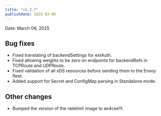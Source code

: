 ```yaml
---
title: "v1.2.7"
publishdate: 2025-03-06
---
```


Date: March 06, 2025

## Bug fixes
- Fixed translating of backendSettings for extAuth.
- Fixed allowing weights to be zero on endpoints for backendRefs in TCPRoute and UDPRoute.
- Fixed validation of all xDS resources before sending them to the Envoy fleet.
- Added support for Secret and ConfigMap parsing in Standalone mode.

## Other changes
- Bumped the version of the ratelimit image to ae4cee11.
